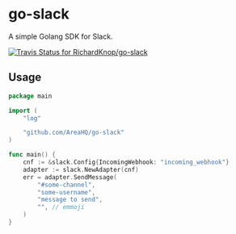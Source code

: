 # go-slack

A simple Golang SDK for Slack.

[![Travis Status for RichardKnop/go-slack](https://travis-ci.org/RichardKnop/go-slack.svg?branch=master)](https://travis-ci.org/RichardKnop/go-slack)

## Usage

```go
package main

import (
	"log"

	"github.com/AreaHQ/go-slack"
)

func main() {
	cnf := &slack.Config{IncomingWebhook: "incoming_webhook"}
	adapter := slack.NewAdapter(cnf)
	err = adapter.SendMessage(
		"#some-channel",
		"some-username",
		"message to send",
		"", // emmoji
	)
}
```
